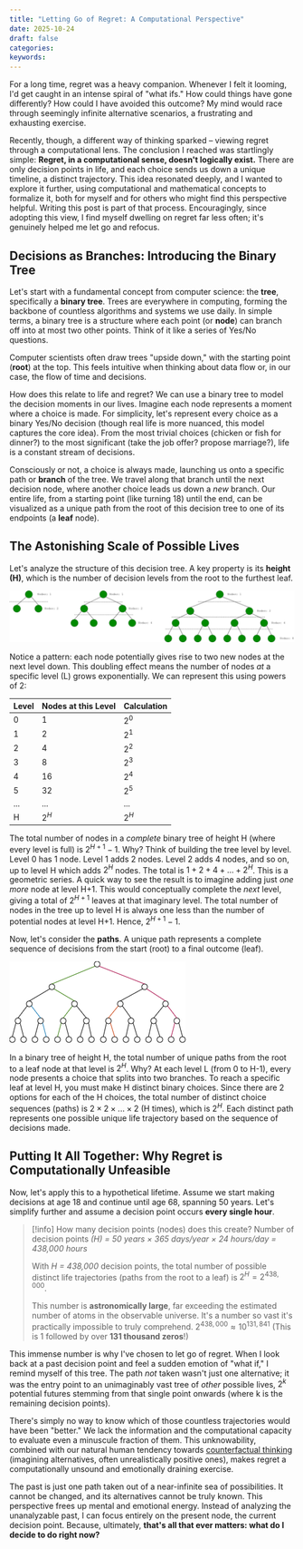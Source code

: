 ```yaml
---
title: "Letting Go of Regret: A Computational Perspective"
date: 2025-10-24
draft: false
categories:
keywords:
---
```

For a long time, regret was a heavy companion. Whenever I felt it looming, I'd get caught in an intense spiral of "what ifs." How could things have gone differently? How could I have avoided this outcome? My mind would race through seemingly infinite alternative scenarios, a frustrating and exhausting exercise.

Recently, though, a different way of thinking sparked – viewing regret through a computational lens. The conclusion I reached was startlingly simple: **Regret, in a computational sense, doesn't logically exist.** There are only decision points in life, and each choice sends us down a unique timeline, a distinct trajectory. This idea resonated deeply, and I wanted to explore it further, using computational and mathematical concepts to formalize it, both for myself and for others who might find this perspective helpful. Writing this post is part of that process. Encouragingly, since adopting this view, I find myself dwelling on regret far less often; it's genuinely helped me let go and refocus.

## Decisions as Branches: Introducing the Binary Tree

Let's start with a fundamental concept from computer science: the **tree**, specifically a **binary tree**. Trees are everywhere in computing, forming the backbone of countless algorithms and systems we use daily. In simple terms, a binary tree is a structure where each point (or **node**) can branch off into at most two other points. Think of it like a series of Yes/No questions.

Computer scientists often draw trees "upside down," with the starting point (**root**) at the top. This feels intuitive when thinking about data flow or, in our case, the flow of time and decisions.

How does this relate to life and regret? We can use a binary tree to model the decision moments in our lives. Imagine each node represents a moment where a choice is made. For simplicity, let's represent every choice as a binary Yes/No decision (though real life is more nuanced, this model captures the core idea). From the most trivial choices (chicken or fish for dinner?) to the most significant (take the job offer? propose marriage?), life is a constant stream of decisions.

Consciously or not, a choice is always made, launching us onto a specific path or **branch** of the tree. We travel along that branch until the next decision node, where another choice leads us down a _new_ branch. Our entire life, from a starting point (like turning 18) until the end, can be visualized as a unique path from the root of this decision tree to one of its endpoints (a **leaf** node).

## The Astonishing Scale of Possible Lives

Let's analyze the structure of this decision tree. A key property is its **height (H)**, which is the number of decision levels from the root to the furthest leaf.

![](images/1.png)

Notice a pattern: each node potentially gives rise to two new nodes at the next level down. This doubling effect means the number of nodes _at_ a specific level (L) grows exponentially. We can represent this using powers of 2:

| Level | Nodes at this Level | Calculation |
| ----- | ------------------- | ----------- |
| 0     | 1                   | $2^0$       |
| 1     | 2                   | $2^1$       |
| 2     | 4                   | $2^2$       |
| 3     | 8                   | $2^3$       |
| 4     | 16                  | $2^4$       |
| 5     | 32                  | $2^5$       |
| ...   | ...                 | ...         |
| H     | $2^H$               | $2^H$       |

The total number of nodes in a _complete_ binary tree of height H (where every level is full) is $2^{H+1} - 1$. Why? Think of building the tree level by level. Level 0 has $1$ node. Level 1 adds $2$ nodes. Level 2 adds $4$ nodes, and so on, up to level H which adds $2^H$ nodes. The total is $1 + 2 + 4 + ... + 2^H$. This is a geometric series. A quick way to see the result is to imagine adding just _one more_ node at level H+1. This would conceptually complete the _next_ level, giving a total of $2^{H+1}$ leaves at that imaginary level. The total number of nodes in the tree up to level H is always one less than the number of potential nodes at level H+1. Hence, $2^{H+1} - 1$.

Now, let's consider the **paths**. A unique path represents a complete sequence of decisions from the start (root) to a final outcome (leaf).

![](images/2.png)

In a binary tree of height H, the total number of unique paths from the root to a leaf node at that level is $2^H$. Why? At each level L (from 0 to H-1), every node presents a choice that splits into two branches. To reach a specific leaf at level H, you must make H distinct binary choices. Since there are 2 options for each of the H choices, the total number of distinct choice sequences (paths) is $2 \times 2 \times ... \times 2$ (H times), which is $2^H$. Each distinct path represents one possible unique life trajectory based on the sequence of decisions made.

## Putting It All Together: Why Regret is Computationally Unfeasible

Now, let's apply this to a hypothetical lifetime. Assume we start making decisions at age 18 and continue until age 68, spanning 50 years. Let's simplify further and assume a decision point occurs **every single hour**.

>[!info] How many decision points (nodes) does this create?
> Number of decision points *(H) = 50 years × 365 days/year × 24 hours/day = 438,000 hours*
> 
> With *H = 438,000* decision points, the total number of possible distinct life trajectories (paths from the root to a leaf) is $2^H = 2^{438,000}$. 
 >
 >This number is **astronomically large**, far exceeding the estimated number of atoms in the observable universe. It's a number so vast it's practically impossible to truly comprehend. $2^{438,000} \approx 10^{131,841}$ (This is 1 followed by over **131 thousand zeros**!)


This immense number is why I've chosen to let go of regret. When I look back at a past decision point and feel a sudden emotion of "what if," I remind myself of this tree. The path _not_ taken wasn't just one alternative; it was the entry point to an unimaginably vast tree of _other_ possible lives, $2^k$ potential futures stemming from that single point onwards (where k is the remaining decision points).

There's simply no way to know which of those countless trajectories would have been "better." We lack the information and the computational capacity to evaluate even a minuscule fraction of them. This unknowability, combined with our natural human tendency towards [counterfactual thinking](https://en.wikipedia.org/wiki/Counterfactual_thinking) (imagining alternatives, often unrealistically positive ones), makes regret a computationally unsound and emotionally draining exercise.

The past is just one path taken out of a near-infinite sea of possibilities. It cannot be changed, and its alternatives cannot be truly known. This perspective frees up mental and emotional energy. Instead of analyzing the unanalyzable past, I can focus entirely on the present node, the current decision point. Because, ultimately, **that's all that ever matters: what do I decide to do right now?**
